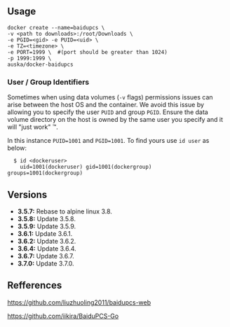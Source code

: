 
## Usage

```
docker create --name=baidupcs \
-v <path to downloads>:/root/Downloads \
-e PGID=<gid> -e PUID=<uid> \
-e TZ=<timezone> \
-e PORT=1999 \  #(port should be greater than 1024)
-p 1999:1999 \  
auska/docker-baidupcs
```


### User / Group Identifiers

Sometimes when using data volumes (`-v` flags) permissions issues can arise between the host OS and the container. We avoid this issue by allowing you to specify the user `PUID` and group `PGID`. Ensure the data volume directory on the host is owned by the same user you specify and it will "just work" ™.

In this instance `PUID=1001` and `PGID=1001`. To find yours use `id user` as below:

```
  $ id <dockeruser>
    uid=1001(dockeruser) gid=1001(dockergroup) groups=1001(dockergroup)
```

## Versions

+ **3.5.7:** Rebase to alpine linux 3.8.
+ **3.5.8:** Update 3.5.8.
+ **3.5.9:** Update 3.5.9.
+ **3.6.1:** Update 3.6.1.
+ **3.6.2:** Update 3.6.2.
+ **3.6.4:** Update 3.6.4.
+ **3.6.7:** Update 3.6.7.
+ **3.7.0:** Update 3.7.0.

## Refferences
https://github.com/liuzhuoling2011/baidupcs-web

https://github.com/iikira/BaiduPCS-Go
